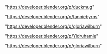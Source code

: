 "https://developer.blender.org/p/duckmug"

"https://developer.blender.org/p/fanniebyrns"

"https://developer.blender.org/p/gloriawilburn"

 
"https://developer.blender.org/p/Yidruhamle"


"https://developer.blender.org/p/gloriawilburn"


 
